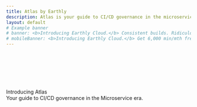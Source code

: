 ```yaml
---
title: Atlas by Earthly
description: Atlas is your guide to CI/CD governance in the microservice era.
layout: default
# Example banner
# banner: <b>Introducing Earthly Cloud.</b> Consistent builds. Ridiculous speed. Next-gen developer experience. Works with any CI. Get 6,000 min/mth free! <a href="https://earthly.dev/blog/earthly-cloud-free-tier-launch/" onclick="bannerLinkClick()">Learn more</a>.
# mobileBanner: <b>Introducing Earthly Cloud.</b> Get 6,000 min/mth free! <a href="https://earthly.dev/blog/earthly-cloud-free-tier-launch/" onclick="bannerLinkClick()">Learn more</a>.
---
```


<link rel="stylesheet" href="/assets/css/subpage.css">

<div style="padding-top:100px">

<div class="border rounded-xl bg-gray-100 px-6 py-4 mt-6 mb-6">
  <div class="text-3xl pb-4">
      Introducing Atlas
  </div>
  <div>
      Your guide to CI/CD governance in the Microservice era.
  </div>
</div>
